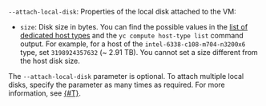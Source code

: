 `--attach-local-disk`: Properties of the local disk attached to the VM:

* `size`: Disk size in bytes. You can find the possible values in the [list of dedicated host types](../../compute/concepts/dedicated-host.md#host-types-list) and the `yc compute host-type list` command output. For example, for a host of the `intel-6338-c108-m704-n3200x6` type, set `3198924357632` (~ 2.91 TB). You cannot set a size different from the host disk size.

The `--attach-local-disk` parameter is optional. To attach multiple local disks, specify the parameter as many times as required. For more information, see [{#T}](../../compute/concepts/dedicated-host.md#resource-disks).
